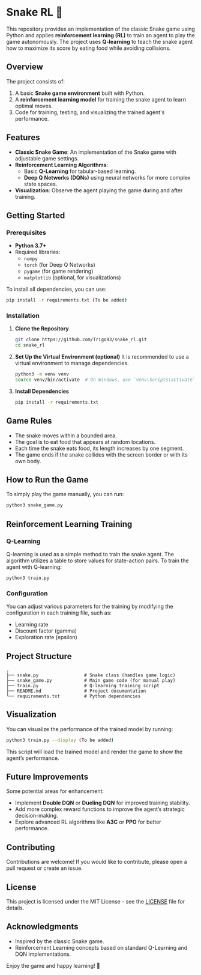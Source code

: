 
# Snake RL 🐍

This repository provides an implementation of the classic Snake game using Python and applies **reinforcement learning (RL)** to train an agent to play the game autonomously. The project uses **Q-learning** to teach the snake agent how to maximize its score by eating food while avoiding collisions.

## Overview
The project consists of:
1. A basic **Snake game environment** built with Python.
2. A **reinforcement learning model** for training the snake agent to learn optimal moves.
3. Code for training, testing, and visualizing the trained agent's performance.

## Features
- **Classic Snake Game**: An implementation of the Snake game with adjustable game settings.
- **Reinforcement Learning Algorithms**:
  - Basic **Q-Learning** for tabular-based learning.
  - **Deep Q Networks (DQNs)** using neural networks for more complex state spaces.
- **Visualization**: Observe the agent playing the game during and after training.

## Getting Started

### Prerequisites
- **Python 3.7+**
- Required libraries:
  - `numpy`
  - `torch` (for Deep Q Networks)
  - `pygame` (for game rendering)
  - `matplotlib` (optional, for visualizations)

To install all dependencies, you can use:
```bash
pip install -r requirements.txt (To be added)
```

### Installation
1. **Clone the Repository**
   ```bash
   git clone https://github.com/Trigo93/snake_rl.git
   cd snake_rl
   ```

2. **Set Up the Virtual Environment (optional)**
   It is recommended to use a virtual environment to manage dependencies.
   ```bash
   python3 -m venv venv
   source venv/bin/activate  # On Windows, use `venv\Scripts\activate`
   ```

3. **Install Dependencies**
   ```bash
   pip install -r requirements.txt
   ```

## Game Rules
- The snake moves within a bounded area.
- The goal is to eat food that appears at random locations.
- Each time the snake eats food, its length increases by one segment.
- The game ends if the snake collides with the screen border or with its own body.

## How to Run the Game

To simply play the game manually, you can run:
```bash
python3 snake_game.py
```

## Reinforcement Learning Training

### Q-Learning
Q-learning is used as a simple method to train the snake agent. The algorithm utilizes a table to store values for state-action pairs.
To train the agent with Q-learning:
```bash
python3 train.py
```

### Configuration
You can adjust various parameters for the training by modifying the configuration in each training file, such as:
- Learning rate
- Discount factor (gamma)
- Exploration rate (epsilon)

## Project Structure

```
.
├── snake.py                 # Snake class (handles game logic)
├── snake_game.py            # Main game code (for manual play)
├── train.py                 # Q-learning training script
├── README.md                # Project documentation
└── requirements.txt         # Python dependencies
```

## Visualization
You can visualize the performance of the trained model by running:
```bash
python3 train.py --display (To be added)
```
This script will load the trained model and render the game to show the agent’s performance.

## Future Improvements
Some potential areas for enhancement:
- Implement **Double DQN** or **Dueling DQN** for improved training stability.
- Add more complex reward functions to improve the agent’s strategic decision-making.
- Explore advanced RL algorithms like **A3C** or **PPO** for better performance.

## Contributing
Contributions are welcome! If you would like to contribute, please open a pull request or create an issue.

## License
This project is licensed under the MIT License - see the [LICENSE](LICENSE) file for details.

## Acknowledgments
- Inspired by the classic Snake game.
- Reinforcement Learning concepts based on standard Q-Learning and DQN implementations.

Enjoy the game and happy learning! 🚀
